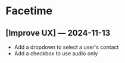 # Facetime

## [Improve UX] — 2024-11-13

- Add a dropdown to select a user's contact
- Add a checkbox to use audio only
